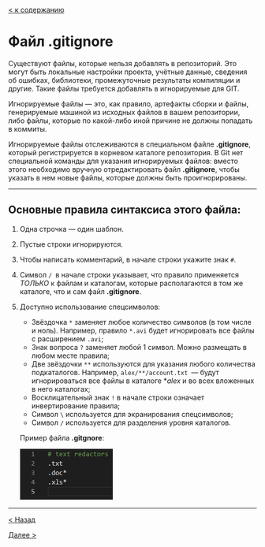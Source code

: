 [< к содержанию](./readme.md)
# Файл .gitignore
Cуществуют файлы, которые нельзя добавлять в репозиторий. Это могут быть локальные настройки проекта, учётные данные, сведения об ошибках, библиотеки, промежуточные результаты компиляции и другие. Такие файлы требуется добавлять в игнорируемые для GIT.

Игнорируемые файлы — это, как правило, артефакты сборки и файлы, генерируемые машиной из исходных файлов в вашем репозитории, либо файлы, которые по какой-либо иной причине не должны попадать в коммиты.

Игнорируемые файлы отслеживаются в специальном файле **.gitignore**, который регистрируется в корневом каталоге репозитория. В Git нет специальной команды для указания игнорируемых файлов: вместо этого необходимо вручную отредактировать файл **.gitignore**, чтобы указать в нем новые файлы, которые должны быть проигнорированы.

---
## Основные правила синтаксиса этого файла:

1. Одна строчка — один шаблон.
2. Пустые строки игнорируются.
3. Чтобы написать комментарий, в начале строки укажите знак `#`.
4. Символ `/ `в начале строки указывает, что правило применяется *ТОЛЬКО* к файлам и каталогам, которые располагаются в том же каталоге, что и сам файл **.gitignore**.
5. Доступно использование спецсимволов:
   + Звёздочка `*` заменяет любое количество символов (в том числе и ноль). Например, правило `*.avi` будет игнорировать все файлы с расширением `.avi`;
   + Знак вопроса `?` заменяет любой 1 символ. Можно размещать в любом месте правила;
   + Две звёздочки `**` используются для указания любого количества подкаталогов. Например, `alex/**/account.txt `— будут игнорироваться все файлы в каталоге **alex* и во всех вложенных в него каталогах;
   + Восклицательный знак `!` в начале строки означает инвертирование правила;
   + Символ `\` используется для экранирования спецсимволов;
   + Символ `/` используется для разделения уровня каталогов.

   Пример файла **.gitgnore**:

   ![](./gitignore.png)
---

[< Назад](./commands.md)

[Далее >](./remote.md)